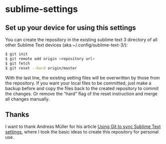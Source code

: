 # sublime-settings

## Set up your device for using this settings
You can create the repository in the existing sublime text 3 directory of all other Sublime Text devices (aka ~/.config/sublime-text-3/):

```sh
$ git init
$ git remote add origin <repository url>
$ git fetch
$ git reset --hard origin/master
```

With the last line, the existing setting files will be overwritten by those from the repository. If you want your local files to be committed, just make a backup before and copy the files back to the created repository to commit the changes. Or remove the “hard” flag of the reset instruction and merge all changes manually.

## Thanks
I want to thank Andreas Müller for his article [Using Git to sync Sublime Text settings](https://medium.com/@devmount/using-git-to-sync-sublime-text-settings-f70b8dc7a40d), where I took the basic ideas to create this repository for personal use. 

